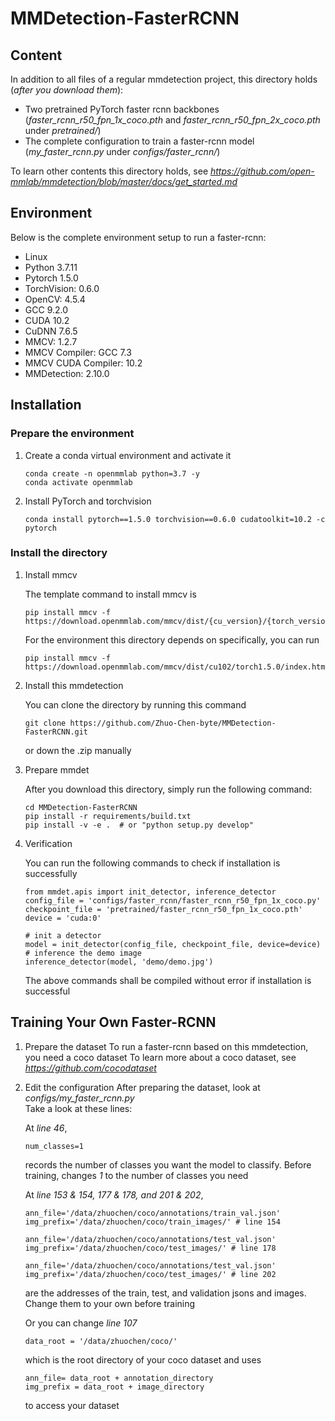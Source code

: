# MMDetection-FasterRCNN #
## Content ##
In addition to all files of a regular mmdetection project, this directory holds (*after you download them*):  
- Two pretrained PyTorch faster rcnn backbones (*faster_rcnn_r50_fpn_1x_coco.pth* and *faster_rcnn_r50_fpn_2x_coco.pth* under *pretrained/*)  
- The complete configuration to train a faster-rcnn model (*my_faster_rcnn.py* under *configs/faster_rcnn/*)  

To learn other contents this directory holds, see *https://github.com/open-mmlab/mmdetection/blob/master/docs/get_started.md*

## Environment ##
Below is the complete environment setup to run a faster-rcnn:  
- Linux
- Python 3.7.11
- Pytorch 1.5.0
- TorchVision: 0.6.0
- OpenCV: 4.5.4
- GCC 9.2.0
- CUDA 10.2
- CuDNN 7.6.5
- MMCV: 1.2.7
- MMCV Compiler: GCC 7.3
- MMCV CUDA Compiler: 10.2
- MMDetection: 2.10.0

## Installation ##
### Prepare the environment ###
1. Create a conda virtual environment and activate it

    ```shell
    conda create -n openmmlab python=3.7 -y
    conda activate openmmlab
    ```
    
2. Install PyTorch and torchvision

    ```shell
    conda install pytorch==1.5.0 torchvision==0.6.0 cudatoolkit=10.2 -c pytorch
    ```
    
### Install the directory ###
1. Install mmcv

    The template command to install mmcv is
    
    ```shell
    pip install mmcv -f https://download.openmmlab.com/mmcv/dist/{cu_version}/{torch_version}/index.html
    ```
    
    For the environment this directory depends on specifically, you can run
    ```shell
    pip install mmcv -f https://download.openmmlab.com/mmcv/dist/cu102/torch1.5.0/index.html
    ```
    
2. Install this mmdetection  

    You can clone the directory by running this command
  
    ```shell
    git clone https://github.com/Zhuo-Chen-byte/MMDetection-FasterRCNN.git
    ```
    
    or down the .zip manually
    
3. Prepare mmdet

    After you download this directory, simply run the following command:
    
    ```shell
    cd MMDetection-FasterRCNN
    pip install -r requirements/build.txt
    pip install -v -e .  # or "python setup.py develop"
    ```
4. Verification
    
    You can run the following commands to check if installation is successfully
    
    ```shell
    from mmdet.apis import init_detector, inference_detector
    config_file = 'configs/faster_rcnn/faster_rcnn_r50_fpn_1x_coco.py'
    checkpoint_file = 'pretrained/faster_rcnn_r50_fpn_1x_coco.pth'
    device = 'cuda:0'
    
    # init a detector
    model = init_detector(config_file, checkpoint_file, device=device)
    # inference the demo image
    inference_detector(model, 'demo/demo.jpg')
    ```
    
    The above commands shall be compiled without error if installation is successful

## Training Your Own Faster-RCNN ##
1. Prepare the dataset
    To run a faster-rcnn based on this mmdetection, you need a coco dataset
    To learn more about a coco dataset, see *https://github.com/cocodataset*
   
2. Edit the configuration
    After preparing the dataset, look at *configs/my_faster_rcnn.py*  
    Take a look at these lines:  
    
    At *line 46*,
    
    ```shell
    num_classes=1
    ```
    
    records the number of classes you want the model to classify. Before training, changes *1* to the number of classes you need  
    
    At *line 153 & 154, 177 & 178, and 201 & 202*, 
    
    ```shell
    ann_file='/data/zhuochen/coco/annotations/train_val.json'
    img_prefix='/data/zhuochen/coco/train_images/' # line 154
    
    ann_file='/data/zhuochen/coco/annotations/test_val.json'
    img_prefix='/data/zhuochen/coco/test_images/' # line 178
    
    ann_file='/data/zhuochen/coco/annotations/test_val.json'
    img_prefix='/data/zhuochen/coco/test_images/' # line 202
    ```
    
    are the addresses of the train, test, and validation jsons and images. Change them to your own before training  
    
    Or you can change *line 107*
    
    ```shell
    data_root = '/data/zhuochen/coco/'
    ```
    which is the root directory of your coco dataset and uses
    
    ```shell
    ann_file= data_root + annotation_directory
    img_prefix = data_root + image_directory
    ```
    
    to access your dataset
   
